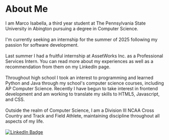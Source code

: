 # About Me
I am Marco Isabella, a third year student at The Pennsylvania State University in Abington pursuing a degree in Computer Science.
<br><br>
I'm currently seeking an internship for the summer of 2025 following my passion for software development.
<br><br>
Last summer I had a fruitful internship at AssetWorks Inc. as a Professional Services Intern. You can read more about my experiences as well as a recommendation from them on my LinkedIn page.
<br><br>
Throughout high school I took an interest to programming and learned Python and Java through my school's computer science courses, including AP Computer Science. Recently I have begun to take interest in frontend development and am working to translate my skills to HTML5, Javascript, and CSS.
<br><br>
Outside the realm of Computer Science, I am a Division III NCAA Cross Country and Track and Field Athlete, maintaining discipline throughout all aspects of my life.
<br><br>
<a href="https://www.linkedin.com/in/marcoisabella9">
  <img src="https://img.shields.io/badge/-marcoisabella9-white?style=plastic&logo=linkedin&color=%230A66C2" alt="LinkedIn Badge">
</a>
